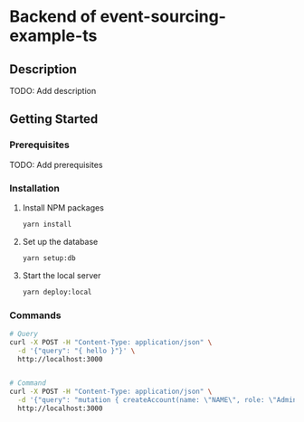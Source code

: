 # Backend of event-sourcing-example-ts

## Description

TODO: Add description

## Getting Started

### Prerequisites

TODO: Add prerequisites

### Installation

1. Install NPM packages

    ```bash
    yarn install
    ```

2. Set up the database

    ```bash
    yarn setup:db
    ```

3. Start the local server

    ```bash
    yarn deploy:local
    ```

### Commands

```sh
# Query
curl -X POST -H "Content-Type: application/json" \
  -d '{"query": "{ hello }"}' \
  http://localhost:3000


# Command
curl -X POST -H "Content-Type: application/json" \
  -d '{"query": "mutation { createAccount(name: \"NAME\", role: \"Admin\") }"}' \
  http://localhost:3000
```
